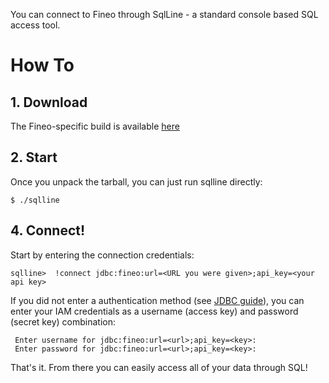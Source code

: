 You can connect to Fineo through SqlLine - a standard console based SQL access tool.

# How To

## 1. Download

The Fineo-specific build is available [here](http://maven.fineo.io/sqlline/sqlline/1.1.10-fineo-1.0-SNAPSHOT/sqlline-1.1.10-fineo-1.0-20160917.180455-2.tar.gz)

## 2. Start

Once you unpack the tarball, you can just run sqlline directly:

```
$ ./sqlline
```

## 4. Connect!

Start by entering the connection credentials:
```
sqlline>  !connect jdbc:fineo:url=<URL you were given>;api_key=<your api key>
```

If you did not enter a authentication method (see [JDBC guide](/Jdbc)), you can enter your IAM
 credentials as a username (access key) and password (secret key) combination:

```
 Enter username for jdbc:fineo:url=<url>;api_key=<key>:
 Enter password for jdbc:fineo:url=<url>;api_key=<key>:
```

That's it. From there you can easily access all of your data through SQL!
